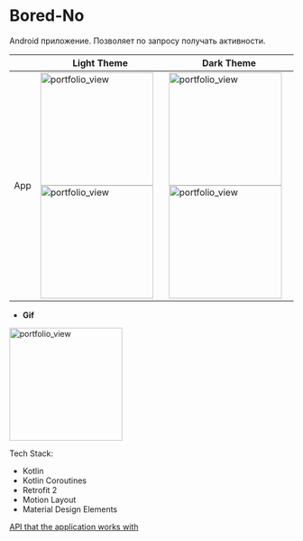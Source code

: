 # Bored-No
Android приложение. Позволяет по запросу получать активности.

|                |**Light Theme**                          |**Dark Theme**                         |
|----------------|-------------------------------|-----------------------------|
|App|<img width="200" alt="portfolio_view" src="https://user-images.githubusercontent.com/62645670/137588542-91639891-c46f-4731-a969-8113612c249e.jpg">   <img width="200" alt="portfolio_view" src="https://user-images.githubusercontent.com/62645670/137588545-1c6111fb-9eb0-40aa-8fc2-45f7869eed4b.jpg">            |<img width="200" alt="portfolio_view" src="https://user-images.githubusercontent.com/62645670/137588546-db305d40-9d48-4d94-85d6-87c6b7f92626.jpg">   <img width="200" alt="portfolio_view" src="https://user-images.githubusercontent.com/62645670/137588547-613412d2-f2df-49c9-b49e-aa3821cadb4d.jpg">

 - **Gif**
<img width="200" alt="portfolio_view" src="https://user-images.githubusercontent.com/62645670/137587602-7bd0f5ea-48b9-422e-820d-440da5142d24.gif">

Tech Stack:

 - Kotlin
 - Kotlin Coroutines
 - Retrofit 2
 - Motion Layout
 - Material Design Elements
 
[API that the application works with](https://www.boredapi.com/documentation)
